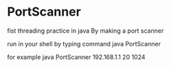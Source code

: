 # PortScanner
 fist threading practice in java By making a port scanner

run in your shell by typing command
java PortScanner <ip> <portStartFrom> <endAt>
 
 for example
 java PortScanner 192.168.1.1 20 1024
